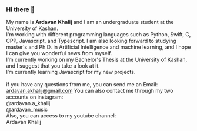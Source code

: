 ### Hi there 👋
My name is **Ardavan Khalij** and I am an undergraduate student at the University of Kashan.<br/>
I'm working with different programming languages such as Python, Swift, C, CPP, Javascript, and Typescript. I am also looking forward to studying master's and Ph.D. in Artificial Intelligence and machine learning, and I hope I can give you wonderful news from myself.<br/>
I’m currently working on my Bachelor's Thesis at the University of Kashan, and I suggest that you take a look at it.<br/>
I’m currently learning Javascript for my new projects.<br/><br/>
if you have any questions from me, you can send me an Email:<br/>
ardavan.akhalij@gmail.com
You can also contact me through my two accounts on instagram:<br/>
@ardavan.a_khalij<br/>
@ardavan_music<br/>
Also, you can access to my youtube channel:<br/>
Ardavan Khalij
